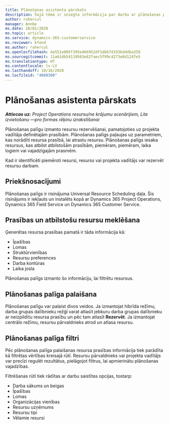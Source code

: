 ```yaml
---
title: Plānošanas asistenta pārskats
description: Šajā tēmā ir sniegta informācija par darbu ar plānošanas palīgu resursu rezervēšanai.
author: ruhercul
manager: Annbe
ms.date: 10/01/2020
ms.topic: article
ms.service: dynamics-365-customerservice
ms.reviewer: kfend
ms.author: ruhercul
ms.openlocfilehash: da551e805f395e466952df1dbb7d193bdddba358
ms.sourcegitcommit: 11a61db54119503e82faec5f99c4273e8d1247e5
ms.translationtype: HT
ms.contentlocale: lv-LV
ms.lasthandoff: 10/16/2020
ms.locfileid: "4080300"
---
```

# <a name="schedule-assistant-overview"></a>Plānošanas asistenta pārskats

_**Attiecas uz:** Project Operations resursu/ne krājumu scenārijiem, Lite izvietošanu —pro formas rēķinu izrakstīšanai_

Plānošanas palīgu izmanto resursu rezervēšanai, pamatojoties uz projekta vadītāja definētajām prasībām. Plānošanas palīgs paļaujas uz parametriem, kas norādīti resursa prasībā, lai atrastu resursu. Plānošanas palīgs iesaka resursus, kas atbilst atbilstošām prasībām, piemēram, piemēram, laika logiem vai vajadzīgajām prasmēm.

Kad ir identificēti piemēroti resursi, resurss vai projekta vadītājs var rezervēt resursu darbam.

## <a name="prerequisites"></a>Priekšnosacījumi

Plānošanas palīgs ir risinājuma Universal Resource Scheduling daļa. Šis risinājums ir iekļauts un instalēts kopā ar Dynamics 365 Project Operations, Dynamics 365 Field Service un Dynamics 365 Customer Service.

## <a name="matching-requirements-and-resources"></a>Prasības un atbilstošu resursu meklēšana

Ģenerētas resursa prasības pamatā ir tāda informācija kā:

-   Īpašības
-   Lomas
-   Struktūrvienības
-   Resursu preferences
-   Darba kontūras
-   Laika josla

Plānošanas palīgs izmanto šo informāciju, lai filtrētu resursus.

## <a name="launch-the-schedule-assistant"></a>Plānošanas palīga palaišana

Plānošanas palīgu var palaist divos veidos. Ja izmantojat hibrīda režīmu, darba grupas dalībnieku režģī varat atlasīt jebkuru darba grupas dalībnieku ar neizpildītu resursa prasību un pēc tam atlasīt **Rezervēt**. Ja izmantojat centrālo režīmu, resursu pārvaldnieks atrod un atlasa resursu.

## <a name="schedule-assistant-filters"></a>Plānošanas palīga filtri

Pēc plānošanas palīga palaišanas resursa prasības informācija tiek parādīta kā filtrētas vērtības kreisajā rūtī. Resursu pārvaldnieks vai projekta vadītājs var precīzi regulēt rezultātus, pielāgojot filtrus, lai apmierinātu plānošanas vajadzības.

Filtrēšanas rūtī tiek rādītas ar darbu saistītas opcijas, tostarp:

-   Darba sākums un beigas
-   Īpašības
-   Lomas
-   Organizācijas vienības
-   Resursu uzņēmums
-   Resursu tipi
-   Vēlamie resursi
